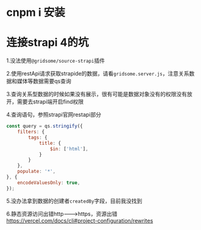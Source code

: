 # cnpm i 安装

# 连接strapi 4的坑

1.没法使用`@gridsome/source-strapi`插件

2.使用restApi请求获取strapide的数据，请看`gridsome.server.js`，注意关系数据和媒体等数据需要qs查询

3.查询关系型数据的时候如果没有展示，很有可能是数据对象没有的权限没有放开，需要去strapi端开启find权限

4.查询语句，参照strapi官网restapi部分
```js
const query = qs.stringify({
    filters: {
        tags: {
            title: {
                $in: ['html'],
            }
        }
    },
    populate: '*',
}, {
    encodeValuesOnly: true,
});
```

5.没办法拿到数据的创建者`createdBy`字段，目前我没找到

6.静态资源访问出错http--->https，资源出错 https://vercel.com/docs/cli#project-configuration/rewrites